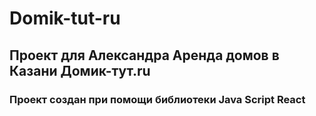 # Domik-tut-ru
## Проект для Александра Аренда домов в Казани Домик-тут.ru
### Проект создан при помощи библиотеки Java Script React
